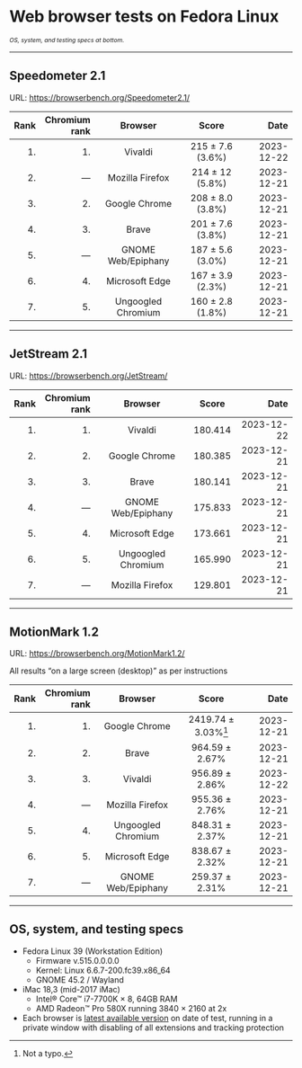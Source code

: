 # Web browser tests on Fedora Linux

<em style="font-size: 75%;">OS, system, and testing specs at bottom.</em>

----

## Speedometer 2.1

URL: https://browserbench.org/Speedometer2.1/

| Rank | Chromium<br>rank | Browser | Score | Date |
|--:|--:|:-:|:-:|--:|
| 1. | 1. | Vivaldi | 215 ± 7.6 (3.6%) | 2023-12-22 |
| 2. | &mdash; | Mozilla Firefox | 214 ± 12 (5.8%) | 2023-12-21 |
| 3. | 2. | Google Chrome | 208 ± 8.0 (3.8%) | 2023-12-21 |
| 4. | 3. | Brave | 201 ± 7.6 (3.8%) | 2023-12-21 |1
| 5. | &mdash; | GNOME Web/Epiphany | 187 ± 5.6 (3.0%) | 2023-12-21 |
| 6. | 4. | Microsoft Edge | 167 ± 3.9 (2.3%) | 2023-12-21 |
| 7. | 5. | Ungoogled Chromium | 160 ± 2.8 (1.8%) | 2023-12-21 |

----

## JetStream 2.1

URL: https://browserbench.org/JetStream/

| Rank | Chromium<br>rank | Browser | Score | Date |
|--:|--:|:-:|:-:|--:|
| 1. | 1. | Vivaldi | 180.414 | 2023-12-22 |
| 2. | 2. | Google Chrome | 180.385 | 2023-12-21 |
| 3. | 3. | Brave | 180.141 | 2023-12-21 |
| 4. | &mdash; | GNOME Web/Epiphany | 175.833 | 2023-12-21 |
| 5. | 4. | Microsoft Edge | 173.661 | 2023-12-21 |
| 6. | 5. | Ungoogled Chromium | 165.990 | 2023-12-21 |
| 7. | &mdash; | Mozilla Firefox | 129.801 | 2023-12-21 |

----

## MotionMark 1.2

URL: https://browserbench.org/MotionMark1.2/

All results “on a large screen (desktop)” as per instructions

| Rank | Chromium<br>rank | Browser | Score | Date |
|--:|--:|:-:|:-:|--:|
| 1. | 1. | Google Chrome | 2419.74 ± 3.03%[^real] | 2023-12-21 |
| 2. | 2. | Brave | 964.59 ± 2.67% | 2023-12-21 |
| 3. | 3. | Vivaldi | 956.89 ± 2.86% | 2023-12-22 |
| 4. | &mdash; | Mozilla Firefox | 955.36 ± 2.76% | 2023-12-21 |
| 5. | 4. | Ungoogled Chromium | 848.31 ± 2.37% | 2023-12-21 |
| 6. | 5. | Microsoft Edge | 838.67 ± 2.32% | 2023-12-21 |
| 7. | &mdash; | GNOME Web/Epiphany | 259.37 ± 2.31% | 2023-12-21 |

[^real]: Not a typo.

----

## OS, system, and testing specs

- Fedora Linux 39 (Workstation Edition)
  - Firmware v.515.0.0.0.0
  - Kernel: Linux 6.6.7-200.fc39.x86_64
  - GNOME 45.2 / Wayland
- iMac 18,3 (mid-2017 iMac)
  - Intel® Core™ i7-7700K × 8, 64GB RAM
  - AMD Radeon™ Pro 580X running 3840 × 2160 at 2x
- Each browser is [latest available version](/browser-release-cadences.md) on date of test, running in a private window with disabling of all extensions and tracking protection

<!--
----

### *Raw data*

*(Unformatted for Markdown; best viewed in “raw” form on GH/GL.)*

#### Speedometer raw data

Google Chrome v.120.0.6099.129 (Official Build) unknown (64-bit) - Google repo
2023-12-21
Arithmetic Mean: 208 ± 8.0 (3.8%)

Brave v.1.61.109 Chromium: 120.0.6099.144 (Official Build) (64-bit) - Brave repo
2023-12-21
Arithmetic Mean: 201 ± 7.6 (3.8%)
Iteration 1	181.5 runs/min

Microsoft Edge v.120.0.2210.91 (Official build) (64-bit) - Microsoft repo
Chromium v.120.0.6099.130
2023-12-21
Arithmetic Mean: 167 ± 3.9 (2.3%)

Vivaldi v.6.5.3206.42 (Stable channel) stable (64-bit) - Vivaldi repo
Chromium v.120.0.6099.121
2023-12-22
Arithmetic Mean: 215 ± 7.6 (3.6%)

Ungoogled Chromium v.120.0.6099.129 (Official Build, ungoogled-chromium) (64-bit) - Flathub
2023-12-21
Arithmetic Mean: 160 ± 2.8 (1.8%)

Mozilla Firefox v.121.0 (64-bit) - Flathub
2023-12-21
Arithmetic Mean: 214 ± 12 (5.8%)

GNOME Web/Epiphany v.45.1 - Flathub
2023-12-21
Arithmetic Mean: 187 ± 5.6 (3.0%)


#### JetStream raw data

Google Chrome v.120.0.6099.129 (Official Build) unknown (64-bit) - Google repo
2023-12-21
Score: 180.385

Brave v.1.61.109 Chromium: 120.0.6099.144 (Official Build) (64-bit) - Brave repo
2023-12-21
Score: 180.141

Microsoft Edge v.120.0.2210.91 (Official build) (64-bit) - Microsoft repo
Chromium v.120.0.6099.130
2023-12-21
Score: 173.661

Vivaldi v.6.5.3206.42 (Stable channel) stable (64-bit) - Vivaldi repo
Chromium v.120.0.6099.121
2023-12-22
Score: 180.414

Ungoogled Chromium v.120.0.6099.129 (Official Build, ungoogled-chromium) (64-bit) - Flathub
2023-12-21
Score: 165.990

Mozilla Firefox v.121.0 (64-bit) - Flathub
2023-12-21
Score: 129.801

GNOME Web/Epiphany v.45.1 - Flathub
2023-12-21
Score: 175.833


#### MotionMark raw data

Google Chrome v.120.0.6099.129 (Official Build) unknown (64-bit) - Google repo
2023-12-21
Score: 2419.74 ± 3.03%

Brave v.1.61.109 Chromium: 120.0.6099.144 (Official Build) (64-bit) - Brave repo
2023-12-21
Score: 964.59 ± 2.67%

Microsoft Edge v.120.0.2210.91 (Official build) (64-bit) - Microsoft repo
Chromium v.120.0.6099.130
2023-12-21
Score: 838.67 ± 2.32%

Vivaldi v.6.5.3206.42 (Stable channel) stable (64-bit) - Vivaldi repo
Chromium v.120.0.6099.121
2023-12-22
Score: 956.89 ± 2.86%

Ungoogled Chromium v.120.0.6099.129 (Official Build, ungoogled-chromium) (64-bit) - Flathub
2023-12-21
Score: 848.31 ± 2.37%

Mozilla Firefox v.121.0 (64-bit) - Flathub
2023-12-21
Score: 955.36 ± 2.76%

GNOME Web/Epiphany v.45.1 - Flathub
2023-12-21
Score: 259.37 ± 2.31%

-->